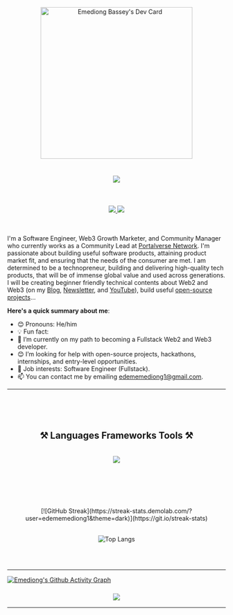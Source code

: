 <div align="center">
  <a href="https://app.daily.dev/Moon">
    <img src="https://api.daily.dev/devcards/c883db78fc7f47d98f913d7196de1ca8.png?r=i8r" width="350" alt="Emediong Bassey's Dev Card"/>
  </a>
</div>

<h1 align="center">
    <img src="https://readme-typing-svg.herokuapp.com/?font=Righteous&size=35&center=true&vCenter=true&width=500&height=70&duration=4000&lines=Hi+👋;+I'm+Emediong+Bassey+Edem!;" />
</h1>


<br>
<br>
<div align="center"> 
  <a href="edememediong1@gmail.com">
    <img src="https://img.shields.io/badge/Gmail-333333?style=for-the-badge&logo=gmail&logoColor=red" />
  </a>
  <a href="https://www.linkedin.com/in/emediong-edem/" target="_blank">
    <img src="https://img.shields.io/badge/LinkedIn-0077B5?style=for-the-badge&logo=linkedin&logoColor=white" target="_blank" />
  </a>
</div>

<div align='center'>
  <img src="https://komarev.com/ghpvc/?username=edememediong1&style=flat-square&color=green" alt=""/>
</div>

<br>
<br>

I'm a Software Engineer, Web3 Growth Marketer, and Community Manager who currently works as a Community Lead at [Portalverse Network](https://portalverse.net). I'm passionate about building useful software products, attaining product market fit, and ensuring that the needs of the consumer are met. I am determined to be a technopreneur, building and delivering high-quality tech products, that will be of immense global value and used across generations. I will be creating beginner friendly technical contents about Web2 and Web3 (on my [Blog](https://moonquills.hashnode.dev/), [Newsletter](https://moonquills.substack.com/), and [YouTube](https://www.youtube.com/channel/UCsiiCv13cqh0uMHKAit5T5A)), build useful [open-source projects](https://github.com/edememediong1)...

**Here's a quick summary about me**:

- 😊 Pronouns: He/him
- 💡 Fun fact: 
- 🌱 I’m currently on my path to becoming a Fullstack Web2 and Web3 developer.
- 😊 I’m looking for help with open-source projects, hackathons, internships, and entry-level opportunities.
- 💼 Job interests: Software Engineer (Fullstack).
- 📫 You can contact me by emailing edememediong1@gmail.com.

---


<br>
<br>
<br>

<h2 align="center">⚒️ Languages Frameworks Tools ⚒️</h2>
<br/>

<div align="center">
    <img src="https://skillicons.dev/icons?i=javascript,typescript,python,nodejs,react,nextjs,expressjs,mongodb,aws,postgresql,tailwindcss" />

</div>

<br/>
<br>
<br>
<br>
<br>
<br>

<div align='center'>
  [![GitHub Streak](https://streak-stats.demolab.com/?user=edememediong1&theme=dark)](https://git.io/streak-stats)
  
  <br>
  <br>
  
  ![Top Langs](https://github-readme-stats.vercel.app/api/top-langs/?username=edememediong1&layout=compact&theme=radical&count_private=true)
</div>    

<br>
<br>
<hr>



[![Emediong's Github Activity Graph](https://github-readme-activity-graph.vercel.app/graph?username=edememediong1&hide_border=true&theme=high-contrast)](https://github.com/edememediong1/github-readme-activity-graph)






<h3 align="center">
    <img src="https://readme-typing-svg.herokuapp.com/?font=Righteous&size=25&center=true&vCenter=true&width=500&height=70&duration=4000&lines=Thanks+for+taking+time+to+peruse+my+profile!+✌️;+Shoot+me+a+message+on+Linkedin!;I+will+be+waiting+:)">
</h3>
<hr/>
